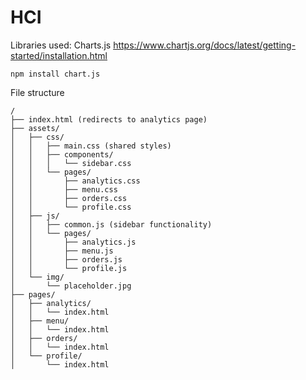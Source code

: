 # HCI


Libraries used:
Charts.js
https://www.chartjs.org/docs/latest/getting-started/installation.html
```
npm install chart.js
```


File structure
```
/
├── index.html (redirects to analytics page)
├── assets/
│   ├── css/
│   │   ├── main.css (shared styles)
│   │   ├── components/
│   │   │   └── sidebar.css
│   │   └── pages/
│   │       ├── analytics.css
│   │       ├── menu.css
│   │       ├── orders.css
│   │       └── profile.css
│   ├── js/
│   │   ├── common.js (sidebar functionality)
│   │   └── pages/
│   │       ├── analytics.js
│   │       ├── menu.js
│   │       ├── orders.js
│   │       └── profile.js
│   └── img/
│       └── placeholder.jpg
├── pages/
│   ├── analytics/
│   │   └── index.html
│   ├── menu/
│   │   └── index.html
│   ├── orders/
│   │   └── index.html
│   └── profile/
│       └── index.html
```